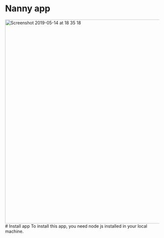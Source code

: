 # Nanny app

<img width="665" alt="Screenshot 2019-05-14 at 18 35 18" src="https://user-images.githubusercontent.com/22114609/57711256-0f379f00-7677-11e9-916b-23798f30a7c3.png">
# Install app
To install this app, you need node js installed in your local machine.
